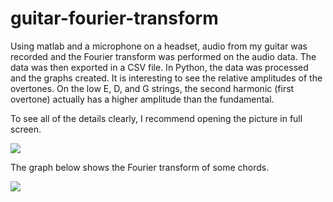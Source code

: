 # guitar-fourier-transform

Using matlab and a microphone on a headset, audio from my guitar was recorded and the Fourier transform was performed on the audio data. The data was then exported in a CSV file. In Python, the data was processed and the graphs created. It is interesting to see the relative amplitudes of the overtones. On the low E, D, and G strings, the second harmonic (first overtone) actually has a higher amplitude than the fundamental.

To see all of the details clearly, I recommend opening the picture in full screen.

![](Open_notes_seperate_small_scale.png)

The graph below shows the Fourier transform of some chords.

![](Em_g_c_d_chords.png)
